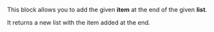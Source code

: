 This block allows you to add the given **item** at the end of the given **list**.

It returns a new list with the item added at the end.